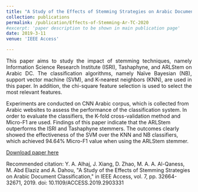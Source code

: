 ```yaml
---
title: "A Study of the Effects of Stemming Strategies on Arabic Document Classification"
collection: publications
permalink: /publication/Effects-of-Stemming-Ar-TC-2020
#excerpt: 'paper description to be shown in main publication page'
date: 2019-3-11
venue: 'IEEE Access'

---
```

<p style="text-align: justify">
This paper aims to study the impact of stemming techniques, namely Information Science Research Institute (ISRI), Tashaphyne, and ARLStem on Arabic DC. The classification algorithms, namely Naïve Bayesian (NB), support vector machine (SVM), and K-nearest neighbors (KNN), are used in this paper. In addition, the chi-square feature selection is used to select the most relevant features. 

Experiments are conducted on CNN Arabic corpus, which is collected from Arabic websites to assess the performance of the classification system. In order to evaluate the classifiers, the K-fold cross-validation method and Micro-F1 are used. Findings of this paper indicate that the ARLStem outperforms the ISRI and Tashaphyne stemmers. The outcomes clearly showed the effectiveness of the SVM over the KNN and NB classifiers, which achieved 94.64% Micro-F1 value when using the ARLStem stemmer.

[Download paper here](https://ieeexplore.ieee.org/abstract/document/8664087)

Recommended citation: Y. A. Alhaj, J. Xiang, D. Zhao, M. A. A. Al-Qaness, M. Abd Elaziz and A. Dahou, "A Study of the Effects of Stemming Strategies on Arabic Document Classification," in IEEE Access, vol. 7, pp. 32664-32671, 2019. doi: 10.1109/ACCESS.2019.2903331
</p>
